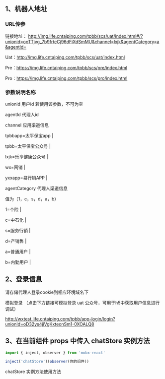 

## 1、机器人地址

### URL传参

链接地址： http://img.life.cntaiping.com/tpbb/scs/uat/index.html#/?unionid=ooTTjvg_7b9frteCj96dFiXdSmMU&channel=lxjk&agentCategory=a&agentId=

Uat：http://img.life.cntaiping.com/tpbb/scs/uat/index.html

Pre：https://img.life.cntaiping.com/tpbb/scs/pre/index.html

Pro：https://img.life.cntaiping.com/tpbb/scs/pro/index.html 

###  参数说明名称	

unionid	用户id	若使用该参数，不可为空

agentId	代理人id	

channel	应用渠道信息	

tpbbapp=太平保宝app |

tpbb=太平保宝公众号 |

lxjk=乐享健康公众号 |

wx=网销 |

yxxapp=易行销APP |

agentCategory	代理人渠道信息

值为（1，c，s，d，a，b）

1=个险 |

c=中石化 |

s=服务行销 |

d=产销售 |

a=普通用户 |

 b=内勤用户 |

 

 

## 2、登录信息

请存储代理人登录cookie到相应环境域名下

模拟登录 （点击下方链接可模拟登录 uat 公众号，可用于h5中获取用户信息进行调试）

http://wxtest.life.cntaiping.com/tpbb/app-login/login?unionId=oD32ys4jiVgKxteonSm1-0XOALQ8



## 3、在当前组件 props 中传入 chatStore 实例方法

```javascript
import { inject, observer } from 'mobx-react'

inject('chatStore')(observer(你的组件))

```

chatStore 实例方法使用方法